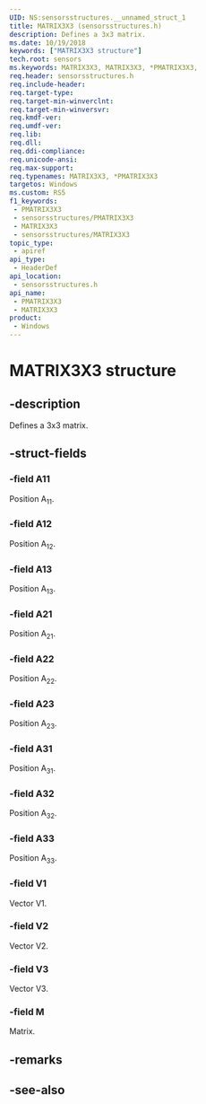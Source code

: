 ```yaml
---
UID: NS:sensorsstructures.__unnamed_struct_1
title: MATRIX3X3 (sensorsstructures.h)
description: Defines a 3x3 matrix.
ms.date: 10/19/2018
keywords: ["MATRIX3X3 structure"]
tech.root: sensors
ms.keywords: MATRIX3X3, MATRIX3X3, *PMATRIX3X3,
req.header: sensorsstructures.h
req.include-header: 
req.target-type: 
req.target-min-winverclnt: 
req.target-min-winversvr: 
req.kmdf-ver: 
req.umdf-ver: 
req.lib: 
req.dll: 
req.ddi-compliance: 
req.unicode-ansi: 
req.max-support: 
req.typenames: MATRIX3X3, *PMATRIX3X3
targetos: Windows
ms.custom: RS5
f1_keywords:
 - PMATRIX3X3
 - sensorsstructures/PMATRIX3X3
 - MATRIX3X3
 - sensorsstructures/MATRIX3X3
topic_type:
 - apiref
api_type:
 - HeaderDef
api_location:
 - sensorsstructures.h
api_name:
 - PMATRIX3X3
 - MATRIX3X3
product:
 - Windows
---
```


# MATRIX3X3 structure


## -description

Defines a 3x3 matrix.

## -struct-fields

### -field A11

Position A<sub>11</sub>.

### -field A12

Position A<sub>12</sub>.

### -field A13

Position A<sub>13</sub>.

### -field A21

Position A<sub>21</sub>.

### -field A22

Position A<sub>22</sub>.

### -field A23

Position A<sub>23</sub>.

### -field A31

Position A<sub>31</sub>.

### -field A32

Position A<sub>32</sub>.

### -field A33

Position A<sub>33</sub>.

### -field V1

Vector V1.

### -field V2

Vector V2.

### -field V3

Vector V3.

### -field M

Matrix.

## -remarks

## -see-also

